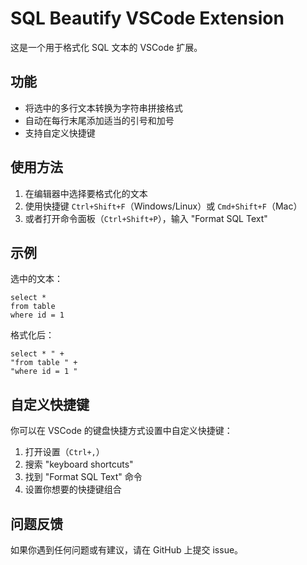 # SQL Beautify VSCode Extension

这是一个用于格式化 SQL 文本的 VSCode 扩展。

## 功能

- 将选中的多行文本转换为字符串拼接格式
- 自动在每行末尾添加适当的引号和加号
- 支持自定义快捷键

## 使用方法

1. 在编辑器中选择要格式化的文本
2. 使用快捷键 `Ctrl+Shift+F`（Windows/Linux）或 `Cmd+Shift+F`（Mac）
3. 或者打开命令面板（`Ctrl+Shift+P`），输入 "Format SQL Text"

## 示例

选中的文本：
```
select *
from table
where id = 1
```

格式化后：
```
select * " + 
"from table " + 
"where id = 1 "
```

## 自定义快捷键

你可以在 VSCode 的键盘快捷方式设置中自定义快捷键：
1. 打开设置（`Ctrl+,`）
2. 搜索 "keyboard shortcuts"
3. 找到 "Format SQL Text" 命令
4. 设置你想要的快捷键组合

## 问题反馈

如果你遇到任何问题或有建议，请在 GitHub 上提交 issue。 